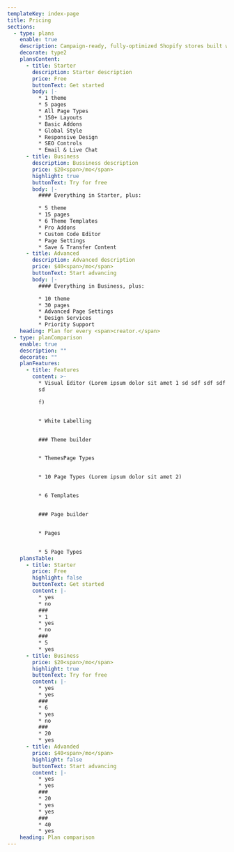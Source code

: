```yaml
---
templateKey: index-page
title: Pricing
sections:
  - type: plans
    enable: true
    description: Campaign-ready, fully-optimized Shopify stores built with half the
    decorate: type2
    plansContent:
      - title: Starter
        description: Starter description
        price: Free
        buttonText: Get started
        body: |-
          * 1 theme
          * 5 pages
          * All Page Types
          * 150+ Layouts
          * Basic Addons
          * Global Style
          * Responsive Design
          * SEO Controls
          * Email & Live Chat
      - title: Business
        description: Bussiness description
        price: $20<span>/mo</span>
        highlight: true
        buttonText: Try for free
        body: |-
          #### Everything in Starter, plus:

          * 5 theme
          * 15 pages
          * 6 Theme Templates
          * Pro Addons
          * Custom Code Editor
          * Page Settings
          * Save & Transfer Content
      - title: Advanced
        description: Advanced description
        price: $40<span>/mo</span>
        buttonText: Start advancing
        body: |-
          #### Everything in Business, plus:

          * 10 theme
          * 30 pages
          * Advanced Page Settings
          * Design Services
          * Priority Support
    heading: Plan for every <span>creator.</span>
  - type: planComparison
    enable: true
    description: ""
    decorate: ""
    planFeatures:
      - title: Features
        content: >-
          * Visual Editor (Lorem ipsum dolor sit amet 1 sd sdf sdf sdf sdf sdf
          sd

          f)


          * White Labelling


          ### Theme builder


          * ThemesPage Types


          * 10 Page Types (Lorem ipsum dolor sit amet 2)


          * 6 Templates


          ### Page builder


          * Pages


          * 5 Page Types
    plansTable:
      - title: Starter
        price: Free
        highlight: false
        buttonText: Get started
        content: |-
          * yes
          * no
          ###
          * 1
          * yes
          * no
          ###
          * 5
          * yes
      - title: Business
        price: $20<span>/mo</span>
        highlight: true
        buttonText: Try for free
        content: |-
          * yes
          * yes
          ###
          * 6
          * yes
          * no
          ###
          * 20
          * yes
      - title: Advanded
        price: $40<span>/mo</span>
        highlight: false
        buttonText: Start advancing
        content: |-
          * yes
          * yes
          ###
          * 20
          * yes
          * yes
          ###
          * 40
          * yes
    heading: Plan comparison
---
```

